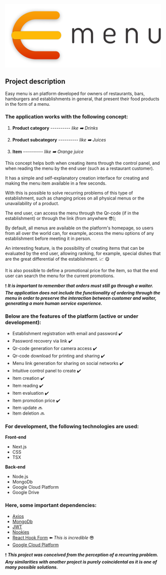 ![logo](https://github.com/joaojbs199/cardapio_digital/blob/main/public/marca.png)

## Project description

Easy menu is an platform developed for owners of restaurants, bars, hamburgers and establishments in general, that present their food products in the form of a menu.



### The application works with the following concept:

1.  **Product category** ----------  *like :arrow_right: Drinks*

2.  **Product subcategory** ---------- *like :arrow_right: Juices*

3.  **Item** ----------  *like :arrow_right: Orange juice*






This concept helps both when creating items through the control panel, and when reading the menu by the end user (such as a restaurant customer).

It has a simple and self-explanatory creation interface for creating and making the menu item available in a few seconds.

With this is possible to solve recurring problems of this type of establishment, such as changing prices on all physical menus or the unavailability of a product.

The end user, can access the menu through the Qr-code (if in the establishment) or through the link (from anywhere :sunglasses:);

By default, all menus are available on the platform's homepage, so users from all over the world can, for example, access the menu options of any establishment before meeting it in person.

An interesting feature, is the possibility of creating items that can be evaluated by the end user, allowing ranking, for example, special dishes that are the great differential of the establishment. :chart_with_upwards_trend: :yum:

It is also possible to define a promotional price for the item, so that the end user can search the menu for the current promotions.

:heavy_exclamation_mark:  ***It is important to remember that orders must still go through a waiter. The application does not include the functionality of ordering through the menu in order to preserve the interaction between customer and waiter, generating a more human service experience.***



### Below are the features of the platform (active or under development):

- Establishment registration with email and password :heavy_check_mark:
- Password recovery via link :heavy_check_mark:
- Qr-code generation for camera access :heavy_check_mark:
- Qr-code download for printing and sharing :heavy_check_mark:
- Menu link generation for sharing on social networks :heavy_check_mark:
- Intuitive control panel to create :heavy_check_mark:
- Item creation :heavy_check_mark:
- Item reading :heavy_check_mark:
- Item evaluation :heavy_check_mark:
- Item promotion price :heavy_check_mark:
- Item update :soon:
- Item deletion :soon:



### For development, the following technologies are used:

**Front-end**

- Next.js
- CSS
- TSX

**Back-end**

- Node.js
- MongoDb
- Google Cloud Platform
- Google Drive



### Here, some important dependencies:

- [Axios](https://www.npmjs.com/package/axios)
- [MongoDb](https://www.npmjs.com/package/mongodb)
- [JWT](https://www.npmjs.com/package/jsonwebtoken)
- [Nookies](https://www.npmjs.com/package/nookies)
- [React Hook Form](https://www.npmjs.com/package/react-hook-form)      :arrow_left: *This is incredible* :sunglasses:
- [Google Cloud Platform](https://cloud.google.com/)



:heavy_exclamation_mark: ***This project was conceived from the perception of a recurring problem.
Any similarities with another project is purely coincidental as it is one of many possible solutions.***
